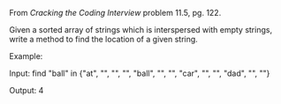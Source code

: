 From _Cracking the Coding Interview_ problem 11.5, pg. 122.

Given a sorted array of strings which is interspersed with empty strings, write a method to
find the location of a given string.

Example:

Input: find "ball" in {"at", "", "", "", "ball", "", "", "car", "", "", "dad", "", ""}

Output: 4
